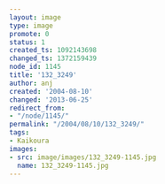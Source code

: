 ```yaml
---
layout: image
type: image
promote: 0
status: 1
created_ts: 1092143698
changed_ts: 1372159439
node_id: 1145
title: '132_3249'
author: anj
created: '2004-08-10'
changed: '2013-06-25'
redirect_from:
- "/node/1145/"
permalink: "/2004/08/10/132_3249/"
tags:
- Kaikoura
images:
- src: image/images/132_3249-1145.jpg
  name: 132_3249-1145.jpg
---
```



